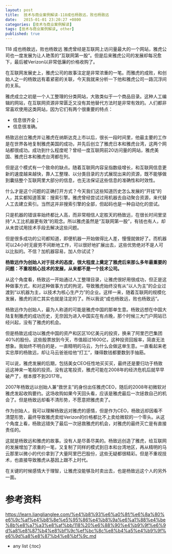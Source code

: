 ```yaml
---
layout: post
title:  技术与商业案例解读-118成也杨致远，败也杨致远
date:   2015-01-01 23:20:27 +0800
categories: [技术与商业案例解读]
tags: [技术与商业案例解读, other]
published: true
---
```




118 成也杨致远，败也杨致远
雅虎曾经是互联网上访问量最大的一个网站，雅虎公司也一度发展为让人艳羡的“互联网第一股”。但是后来雅虎公司的发展却每况愈下，最后被Verizon以非常低廉的价格收购了。

在互联网发展史上，雅虎公司的故事注定是非常浓重的一笔。而雅虎的成败，和创始人之一的杨致远有着紧密的关联，今天我就来分析一下他和雅虎公司一路沉浮间的关系。

雅虎成立之初是一个人工整理的分类网站，大致类似于一个商品目录。这种人工编辑的网站，在互联网资源非常匮乏又没有其他替代方法时是非常有效的。人们都非常喜欢使用这类网站，因为它们有两个很重要的特点：

* 信息很齐全；
* 信息很准确。

杨致远创立雅虎并让雅虎在纳斯达克上市以后，很长一段时间里，他最主要的工作是在世界各地复制雅虎美国的成功，并先后创立了雅虎日本和雅虎台湾，这两个网站都很成功。成功到什么程度呢？曾经一度互联网前20访问量的网站，雅虎美国、雅虎日本和雅虎台湾都在列。

但是这个模式有一个致命的缺点。随着互联网内容呈指数级增长，和互联网信息更新的速度越来越快，靠人工整理、以分类目录的方式展现出来的资源，既不能够做到囊括整个互联网里大部分的信息，也无法保证这些信息的准确性和时效性。

什么才是这个问题的正确打开方式？今天我们这些知道历史怎么发展的“开挂”的人，其实都知道答案：搜索引擎。雅虎曾经尝试过用机器去自动聚合资源，来代替人工去建立索引。当然这并非搜索引擎的全部，但起码也是一种自动化的尝试。

只是机器的错误率始终都比人高，而非常相信人定胜天的杨致远，在很长时间里坚持“人工比机器更有效”的观念。所以雅虎虽然是“互联网第一股”，有钱也有人，却从未尝试用技术手段去解决这些问题。

但是很多成功的公司都知道，即便机器一开始做得比人差，慢慢就做好了。而机器可以24小时无疲劳不间断地工作，可以很好地扩展出去，这些优势绝对不是人可以比拟的。不信？加机器容易，加人你试试？

**杨致远作为创始人对于技术的态度，很大程度上奠定了雅虎后来那么多年最重要的问题：不重视核心技术的发展，从来都不是一个技术公司。**

从这个角度看，杨致远一开始通过人工整理目录，让雅虎很好用很成功，但正是这种做事方式，和对这种做事方式的拘泥，导致雅虎始终没有从“以人为主”的企业过渡到“以机器为主，以技术为核心生产力”的企业。这样一来，随着互联网的规模化发展，雅虎的消亡其实也就是注定的了。所以我说“成也杨致远，败也杨致远”。

杨致远作为创始人，最为人称道的可能是雅虎中国的那单生意。杨致远想在中国大陆复制雅虎的成功历史，无奈因为进入中国实在有点晚，那个时候三大门户网站已经兴起，没有了雅虎的机会。

但是杨致远成功以雅虎中国的资产和区区10亿美元的投资，换来了阿里巴巴集团40%的股份。这些股票放到今天，市值超过1600亿，这种投资回报率，简直无法想象。我始终不明白的是，一直精明的马云，为什么会做这单生意。一直看起来老实忠厚的杨致远，却让马云爸爸给他“打工”，赚得数钱都要数到手抽筋。

可以说，雅虎发展的后期，包括美女CEO任性地买买买，最终还是要归功于杨致远这神来一笔般的投资。没有这笔投资，雅虎可能在2008年的经济危机后就早早破产了，根本撑不到2017年。

2007年杨致远以创始人兼“救世主”的身份出任雅虎CEO，随后的2008年初微软对雅虎发起收购要约。这场收购如果今天回头看，应该是雅虎最后一次拯救自己的机会了。但是杨致远却看不清形势，不愿意把雅虎卖了。

作为创始人，我可以理解杨致远对雅虎的感情，但是作为CEO，杨致远却因看不清楚形势，最终导致雅虎卖给Verizon的价格都比不上卖给微软的一个零头。从这个角度上看，杨致远错失了最后一次拯救雅虎的机会，对雅虎的最终灭亡是有直接责任的。

这就是杨致远和雅虎的故事。没有人是尽善尽美的。杨致远创造了雅虎，给互联网的发展增加了浓重的一笔，又复制了同样的模式到日本和台湾地区，再从精明的马云那里以微小的代价拿到了大量阿里巴巴股份，这些无疑都很精彩。但是不重视技术，也直接导致雅虎从基因上跟不上时代。

在关键的时候感情大于理智，让雅虎没能够及时卖出去，也是杨致远这个人的另外一面。




# 参考资料

https://learn.lianglianglee.com/%e4%b8%93%e6%a0%8f/%e6%8a%80%e6%9c%af%e4%b8%8e%e5%95%86%e4%b8%9a%e6%a1%88%e4%be%8b%e8%a7%a3%e8%af%bb/118%20%e6%88%90%e4%b9%9f%e6%9d%a8%e8%87%b4%e8%bf%9c%ef%bc%8c%e8%b4%a5%e4%b9%9f%e6%9d%a8%e8%87%b4%e8%bf%9c.md

* any list
{:toc}

